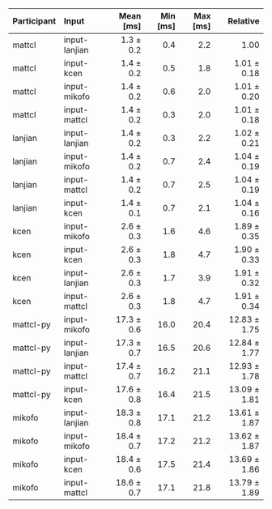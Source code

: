 | Participant | Input | Mean [ms] | Min [ms] | Max [ms] | Relative |
|:---|:---|---:|---:|---:|---:|
| mattcl | input-lanjian | 1.3 ± 0.2 | 0.4 | 2.2 | 1.00 |
| mattcl | input-kcen | 1.4 ± 0.2 | 0.5 | 1.8 | 1.01 ± 0.18 |
| mattcl | input-mikofo | 1.4 ± 0.2 | 0.6 | 2.0 | 1.01 ± 0.20 |
| mattcl | input-mattcl | 1.4 ± 0.2 | 0.3 | 2.0 | 1.01 ± 0.18 |
| lanjian | input-lanjian | 1.4 ± 0.2 | 0.3 | 2.2 | 1.02 ± 0.21 |
| lanjian | input-mikofo | 1.4 ± 0.2 | 0.7 | 2.4 | 1.04 ± 0.19 |
| lanjian | input-mattcl | 1.4 ± 0.2 | 0.7 | 2.5 | 1.04 ± 0.19 |
| lanjian | input-kcen | 1.4 ± 0.1 | 0.7 | 2.1 | 1.04 ± 0.16 |
| kcen | input-mikofo | 2.6 ± 0.3 | 1.6 | 4.6 | 1.89 ± 0.35 |
| kcen | input-kcen | 2.6 ± 0.3 | 1.8 | 4.7 | 1.90 ± 0.33 |
| kcen | input-lanjian | 2.6 ± 0.3 | 1.7 | 3.9 | 1.91 ± 0.32 |
| kcen | input-mattcl | 2.6 ± 0.3 | 1.8 | 4.7 | 1.91 ± 0.34 |
| mattcl-py | input-mikofo | 17.3 ± 0.6 | 16.0 | 20.4 | 12.83 ± 1.75 |
| mattcl-py | input-lanjian | 17.3 ± 0.7 | 16.5 | 20.6 | 12.84 ± 1.77 |
| mattcl-py | input-mattcl | 17.4 ± 0.7 | 16.2 | 21.1 | 12.93 ± 1.78 |
| mattcl-py | input-kcen | 17.6 ± 0.8 | 16.4 | 21.5 | 13.09 ± 1.81 |
| mikofo | input-lanjian | 18.3 ± 0.8 | 17.1 | 21.2 | 13.61 ± 1.87 |
| mikofo | input-mikofo | 18.4 ± 0.7 | 17.2 | 21.2 | 13.62 ± 1.87 |
| mikofo | input-kcen | 18.4 ± 0.6 | 17.5 | 21.4 | 13.69 ± 1.86 |
| mikofo | input-mattcl | 18.6 ± 0.7 | 17.1 | 21.8 | 13.79 ± 1.89 |
